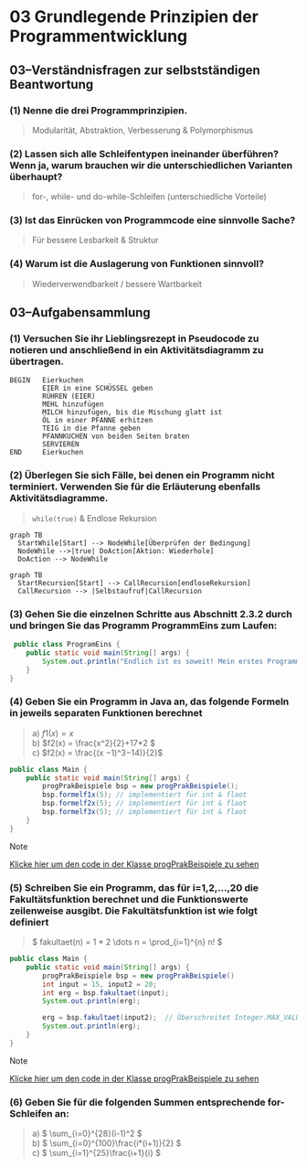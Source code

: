 # 03 Grundlegende Prinzipien der Programmentwicklung
## 03–Verständnisfragen zur selbstständigen Beantwortung
### (1) Nenne die drei Programmprinzipien.
> Modularität, Abstraktion, Verbesserung & Polymorphismus
### (2) Lassen sich alle Schleifentypen ineinander überführen? Wenn ja, warum brauchen wir die unterschiedlichen Varianten überhaupt?
> for-, while- und do-while-Schleifen (unterschiedliche Vorteile)
### (3) Ist das Einrücken von Programmcode eine sinnvolle Sache?
> Für bessere Lesbarkeit & Struktur
### (4) Warum ist die Auslagerung von Funktionen sinnvoll?
> Wiederverwendbarkeit / bessere Wartbarkeit
## 03–Aufgabensammlung
### (1) Versuchen Sie ihr Lieblingsrezept in Pseudocode zu notieren und anschließend in ein Aktivitätsdiagramm zu übertragen.
```
BEGIN   Eierkuchen
        EIER in eine SCHÜSSEL geben
        RÜHREN (EIER)
        MEHL hinzufügen
        MILCH hinzufügen, bis die Mischung glatt ist
        ÖL in einer PFANNE erhitzen
        TEIG in die Pfanne geben
        PFANNKUCHEN von beiden Seiten braten
        SERVIEREN
END     Eierkuchen
```
### (2) Überlegen Sie sich Fälle, bei denen ein Programm nicht terminiert. Verwenden Sie für die Erläuterung ebenfalls Aktivitätsdiagramme.
> `while(true)` & Endlose Rekursion

```mermaid
graph TB
  StartWhile[Start] --> NodeWhile[Überprüfen der Bedingung]
  NodeWhile -->|true| DoAction[Aktion: Wiederhole]
  DoAction --> NodeWhile
```
```mermaid
graph TB
  StartRecursion[Start] --> CallRecursion[endloseRekursion]
  CallRecursion --> |Selbstaufruf|CallRecursion
```
### (3) Gehen Sie die einzelnen Schritte aus Abschnitt 2.3.2 durch und bringen Sie das Programm ProgrammEins zum Laufen:
```java
 public class ProgramEins {
    public static void main(String[] args) {
        System.out.println("Endlich ist es soweit! Mein erstes Programm läuft...");
    }
}
 ```

### (4) Geben Sie ein Programm in Java an, das folgende Formeln in jeweils separaten Funktionen berechnet
> a) $`f1(x) = x`$ \
> b) $`f2(x) = \frac{x^2}{2}+17*2 `$ \
> c) $`f2(x) = \frac{(x −1)^3−14)}{2}`$
```java
public class Main {
    public static void main(String[] args) {
        progPrakBeispiele bsp = new progPrakBeispiele();
        bsp.formelf1x(5); // implementiert für int & flaot 
        bsp.formelf2x(5); // implementiert für int & flaot 
        bsp.formelf3x(5); // implementiert für int & flaot 
    }
}
```
> [!NOTE]
> [Klicke hier um den code in der Klasse progPrakBeispiele zu sehen](../src/progPrakBeispiele.java#L17-L36)

### (5) Schreiben Sie ein Programm, das für i=1,2,...,20 die Fakultätsfunktion berechnet und die Funktionswerte zeilenweise ausgibt. Die Fakultätsfunktion ist wie folgt definiert
> $` fakultaet(n) = 1 * 2 \dots n =  \prod_{i=1}^{n} n! `$
```java
public class Main {
    public static void main(String[] args) {
        progPrakBeispiele bsp = new progPrakBeispiele()
        int input = 15, input2 = 20;
        int erg = bsp.fakultaet(input);
        System.out.println(erg);

        erg = bsp.fakultaet(input2);  // Überschreitet Integer.MAX_VALUE // int - 32 Bit(4Bytes)
        System.out.println(erg);
    }
}
```
> [!NOTE]
> [Klicke hier um den code in der Klasse progPrakBeispiele zu sehen](../src/progPrakBeispiele.java#L38-L50)

### (6) Geben Sie für die folgenden Summen entsprechende for-Schleifen an:
> a) $` \sum_{i=0}^{28}(i-1)^2 `$\
> b) $` \sum_{i=0}^{100}\frac{i*(i+1)}{2} `$\
> c) $` \sum_{i=1}^{25}\frac{i+1}{i} `$